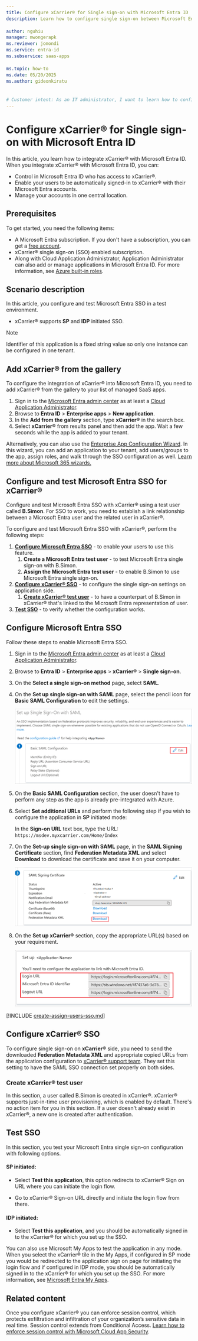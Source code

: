 ```yaml
---
title: Configure xCarrier® for Single sign-on with Microsoft Entra ID
description: Learn how to configure single sign-on between Microsoft Entra ID and xCarrier®.

author: nguhiu
manager: mwongerapk
ms.reviewer: jomondi
ms.service: entra-id
ms.subservice: saas-apps

ms.topic: how-to
ms.date: 05/20/2025
ms.author: gideonkiratu


# Customer intent: As an IT administrator, I want to learn how to configure single sign-on between Microsoft Entra ID and xCarrierÂ® so that I can control who has access to xCarrierÂ®, enable automatic sign-in with Microsoft Entra accounts, and manage my accounts in one central location.
---
```


# Configure xCarrier® for Single sign-on with Microsoft Entra ID

In this article,  you learn how to integrate xCarrier® with Microsoft Entra ID. When you integrate xCarrier® with Microsoft Entra ID, you can:

* Control in Microsoft Entra ID who has access to xCarrier®.
* Enable your users to be automatically signed-in to xCarrier® with their Microsoft Entra accounts.
* Manage your accounts in one central location.

## Prerequisites

To get started, you need the following items:

* A Microsoft Entra subscription. If you don't have a subscription, you can get a [free account](https://azure.microsoft.com/free/).
* xCarrier® single sign-on (SSO) enabled subscription.
* Along with Cloud Application Administrator, Application Administrator can also add or manage applications in Microsoft Entra ID.
For more information, see [Azure built-in roles](~/identity/role-based-access-control/permissions-reference.md).

## Scenario description

In this article,  you configure and test Microsoft Entra SSO in a test environment.

* xCarrier® supports **SP** and **IDP** initiated SSO.

> [!NOTE]
> Identifier of this application is a fixed string value so only one instance can be configured in one tenant.

## Add xCarrier® from the gallery

To configure the integration of xCarrier® into Microsoft Entra ID, you need to add xCarrier® from the gallery to your list of managed SaaS apps.

1. Sign in to the [Microsoft Entra admin center](https://entra.microsoft.com) as at least a [Cloud Application Administrator](~/identity/role-based-access-control/permissions-reference.md#cloud-application-administrator).
1. Browse to **Entra ID** > **Enterprise apps** > **New application**.
1. In the **Add from the gallery** section, type **xCarrier®** in the search box.
1. Select **xCarrier®** from results panel and then add the app. Wait a few seconds while the app is added to your tenant.

 Alternatively, you can also use the [Enterprise App Configuration Wizard](https://portal.office.com/AdminPortal/home?Q=Docs#/azureadappintegration). In this wizard, you can add an application to your tenant, add users/groups to the app, assign roles, and walk through the SSO configuration as well. [Learn more about Microsoft 365 wizards.](/microsoft-365/admin/misc/azure-ad-setup-guides)

<a name='configure-and-test-azure-ad-sso-for-xcarrier'></a>

## Configure and test Microsoft Entra SSO for xCarrier®

Configure and test Microsoft Entra SSO with xCarrier® using a test user called **B.Simon**. For SSO to work, you need to establish a link relationship between a Microsoft Entra user and the related user in xCarrier®.

To configure and test Microsoft Entra SSO with xCarrier®, perform the following steps:

1. **[Configure Microsoft Entra SSO](#configure-azure-ad-sso)** - to enable your users to use this feature.
    1. **Create a Microsoft Entra test user** - to test Microsoft Entra single sign-on with B.Simon.
    1. **Assign the Microsoft Entra test user** - to enable B.Simon to use Microsoft Entra single sign-on.
1. **[Configure xCarrier® SSO](#configure-xcarrier-sso)** - to configure the single sign-on settings on application side.
    1. **[Create xCarrier® test user](#create-xcarrier-test-user)** - to have a counterpart of B.Simon in xCarrier® that's linked to the Microsoft Entra representation of user.
1. **[Test SSO](#test-sso)** - to verify whether the configuration works.

<a name='configure-azure-ad-sso'></a>

## Configure Microsoft Entra SSO

Follow these steps to enable Microsoft Entra SSO.

1. Sign in to the [Microsoft Entra admin center](https://entra.microsoft.com) as at least a [Cloud Application Administrator](~/identity/role-based-access-control/permissions-reference.md#cloud-application-administrator).
1. Browse to **Entra ID** > **Enterprise apps** > **xCarrier®** > **Single sign-on**.
1. On the **Select a single sign-on method** page, select **SAML**.
1. On the **Set up single sign-on with SAML** page, select the pencil icon for **Basic SAML Configuration** to edit the settings.

    ![Screenshot shows to edit Basic S A M L Configuration.](common/edit-urls.png "Basic Configuration")

1. On the **Basic SAML Configuration** section, the user doesn't have to perform any step as the app is already pre-integrated with Azure.   

1. Select **Set additional URLs** and perform the following step if you wish to configure the application in **SP** initiated mode:

    In the **Sign-on URL** text box, type the URL:
    `https://msdev.myxcarrier.com/Home/Index`

1. On the **Set-up single sign-on with SAML** page, in the **SAML Signing Certificate** section,  find **Federation Metadata XML** and select **Download** to download the certificate and save it on your computer.

    ![Screenshot shows the Certificate download link.](common/metadataxml.png "Certificate")

1. On the **Set up xCarrier®** section, copy the appropriate URL(s) based on your requirement.

	![Screenshot shows to copy configuration appropriate U R L.](common/copy-configuration-urls.png "Metadata")  

<a name='create-an-azure-ad-test-user'></a>

[!INCLUDE [create-assign-users-sso.md](~/identity/saas-apps/includes/create-assign-users-sso.md)]

## Configure xCarrier® SSO

To configure single sign-on on **xCarrier®** side, you need to send the downloaded **Federation Metadata XML** and appropriate copied URLs from the application configuration to [xCarrier® support team](mailto:pw_support@elemica.com). They set this setting to have the SAML SSO connection set properly on both sides.

### Create xCarrier® test user

In this section, a user called B.Simon is created in xCarrier®. xCarrier® supports just-in-time user provisioning, which is enabled by default. There's no action item for you in this section. If a user doesn't already exist in xCarrier®, a new one is created after authentication.

## Test SSO 

In this section, you test your Microsoft Entra single sign-on configuration with following options. 

#### SP initiated:

* Select **Test this application**, this option redirects to xCarrier® Sign on URL where you can initiate the login flow.  

* Go to xCarrier® Sign-on URL directly and initiate the login flow from there.

#### IDP initiated:

* Select **Test this application**, and you should be automatically signed in to the xCarrier® for which you set up the SSO. 

You can also use Microsoft My Apps to test the application in any mode. When you select the xCarrier® tile in the My Apps, if configured in SP mode you would be redirected to the application sign on page for initiating the login flow and if configured in IDP mode, you should be automatically signed in to the xCarrier® for which you set up the SSO. For more information, see [Microsoft Entra My Apps](/azure/active-directory/manage-apps/end-user-experiences#azure-ad-my-apps).

## Related content

Once you configure xCarrier® you can enforce session control, which protects exfiltration and infiltration of your organization’s sensitive data in real time. Session control extends from Conditional Access. [Learn how to enforce session control with Microsoft Cloud App Security](/cloud-app-security/proxy-deployment-aad).

